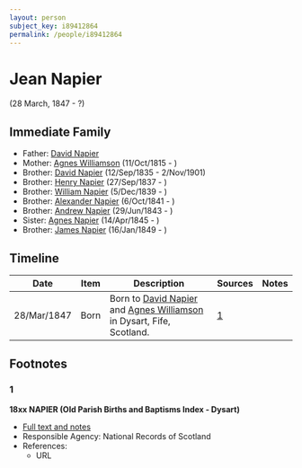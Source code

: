 ```yaml
---
layout: person
subject_key: i89412864
permalink: /people/i89412864
---
```


# Jean Napier
(28 March, 1847 - ?)

## Immediate Family

* Father: [David Napier](./@71012752@-david-napier-b-d.md)
* Mother: [Agnes Williamson](./@35381484@-agnes-williamson-b1815-10-11-d.md) (11/Oct/1815 - )
* Brother: [David Napier](./@41697732@-david-napier-b1835-9-12-d1901-11-2.md) (12/Sep/1835 - 2/Nov/1901)
* Brother: [Henry Napier](./@7484846@-henry-napier-b1837-9-27-d.md) (27/Sep/1837 - )
* Brother: [William Napier](./@18756558@-william-napier-b1839-12-5-d.md) (5/Dec/1839 - )
* Brother: [Alexander Napier](./@42551448@-alexander-napier-b1841-10-6-d.md) (6/Oct/1841 - )
* Brother: [Andrew Napier](./@90505172@-andrew-napier-b1843-6-29-d.md) (29/Jun/1843 - )
* Sister: [Agnes Napier](./@67902640@-agnes-napier-b1845-4-14-d.md) (14/Apr/1845 - )
* Brother: [James Napier](./@29473130@-james-napier-b1849-1-16-d.md) (16/Jan/1849 - )

## Timeline

Date | Item | Description | Sources | Notes
---|---|---|---|---
28/Mar/1847 | Born | Born to [David Napier](./@71012752@-david-napier-b-d.md) and [Agnes Williamson](./@35381484@-agnes-williamson-b1815-10-11-d.md) in Dysart, Fife, Scotland. | [1](#1) | 

## Footnotes

### 1

**18xx NAPIER (Old Parish Births and Baptisms Index - Dysart)**

* [Full text and notes](../sources/@81312651@-18xx-napier-old-parish-births-and-baptisms-index-dysart-.md)
* Responsible Agency: National Records of Scotland
* References: 
  * URL

